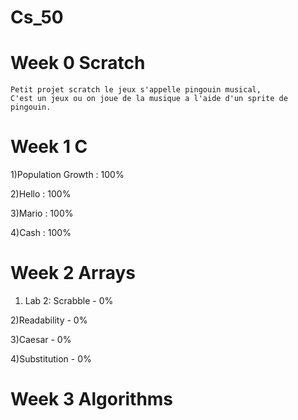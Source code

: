 # Cs_50

# Week 0 Scratch
	Petit projet scratch le jeux s'appelle pingouin musical,
	C'est un jeux ou on joue de la musique a l'aide d'un sprite de pingouin.
	
# Week 1 C

1)Population Growth : 100%

2)Hello : 100%

3)Mario : 100%

4)Cash : 100%

# Week 2 Arrays

1) Lab 2: Scrabble - 0%

2)Readability - 0%

3)Caesar - 0%

4)Substitution - 0%

# Week 3 Algorithms
